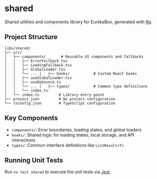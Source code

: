 # shared

Shared utilities and components library for EurekaBox, generated with [Nx](https://nx.dev).

## Project Structure

```
libs/shared/
├── src/
│   ├── components/       # Reusable UI components and fallbacks
│   │   ├── ErrorFallback.tsx
│   │   ├── LoadingFallback.tsx
│   │   ├── GlobalLoader.tsx
│   │   └── ... │   ├── hooks/           # Custom React hooks
│   │   ├── useGlobalLoader.tsx
│   │   ├── useDebounce.ts
│   │   └── ... │   ├── types/           # Common type definitions
│   │   └── index.ts
│   └── index.ts         # Library entry point
├── project.json         # Nx project configuration
└── tsconfig.json        # TypeScript configuration
```

## Key Components

-   `components/`: Error boundaries, loading states, and global loaders
-   `hooks/`: Shared logic for loading states, local storage, and API interactions
-   `types/`: Common interface definitions like `ListResult<T>`

## Running Unit Tests

Run `nx test shared` to execute the unit tests via [Jest](https://jestjs.io).

